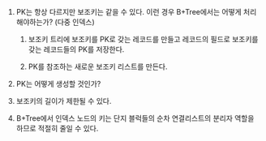 1. PK는 항상 다르지만 보조키는 같을 수 있다. 이런 경우 B+Tree에서는 어떻게 처리해야하는가? (다중 인덱스)
   
   1. 보조키 트리에 보조키를 PK로 갖는 레코드를 만들고 레코드의 필드로 보조키를 갖는 레코드들의 PK를 저장한다. 
   
   2. PK를 참조하는 새로운 보조키 리스트를 만든다. 

2. PK는 어떻게 생성할 것인가?

3. 보조키의 길이가 제한될 수 있다. 

4. B+Tree에서 인덱스 노드의 키는 단지 블럭들의 순차 연결리스트의 분리자 역할을 하므로 적절히 줄일 수 있다. 